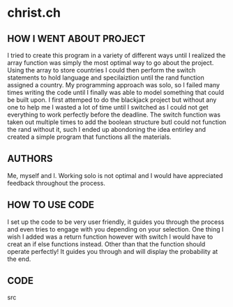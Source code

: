 # christ.ch
## HOW I WENT ABOUT PROJECT
I tried to create this program in a variety of different ways until I realized the array function was simply the most optimal way to go about the project.
Using the array to store countries I could then perform the switch statements to hold language and specilaiztion until the rand function assigned a country.
My programming approach was solo, so I failed many times writing the code until I finally was able to model something that could be built upon.
I first attemped to do the blackjack project but without any one to help me I wasted a lot of time until I switched as I could not get everything to work perfectly before the deadline.
The switch function was taken out multiple times to add the boolean structure butI could not function the rand without it, such I ended up abondoning the idea entirley and created a simple program that functions all the materials.
## AUTHORS
Me, myself and I. Working solo is not optimal and I would have appreciated feedback throughout the process.
## HOW TO USE CODE
I set up the code to be very user friendly, it guides you through the process and even tries to engage with you depending on your selection. One thing I wish I added was a return function however with switch I would have to creat an if else functions instead.
Other than that the function should operate perfectly! It guides you through and will display the probability at the end.
## CODE
src
